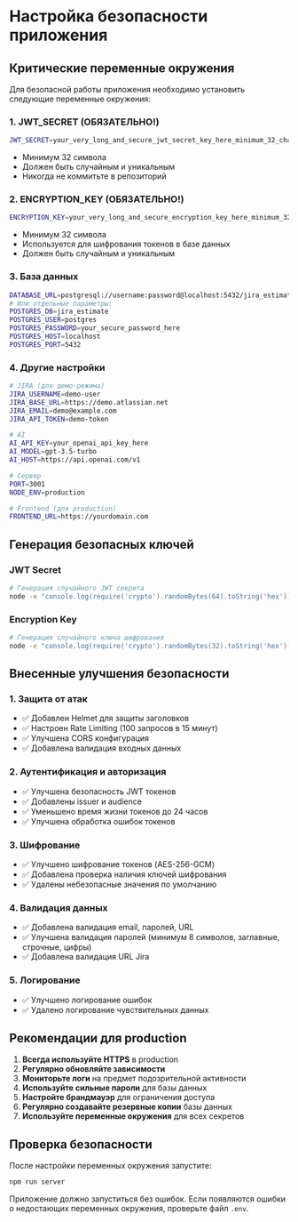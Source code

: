 # Настройка безопасности приложения

## Критические переменные окружения

Для безопасной работы приложения необходимо установить следующие переменные окружения:

### 1. JWT_SECRET (ОБЯЗАТЕЛЬНО!)
```bash
JWT_SECRET=your_very_long_and_secure_jwt_secret_key_here_minimum_32_characters
```
- Минимум 32 символа
- Должен быть случайным и уникальным
- Никогда не коммитьте в репозиторий

### 2. ENCRYPTION_KEY (ОБЯЗАТЕЛЬНО!)
```bash
ENCRYPTION_KEY=your_very_long_and_secure_encryption_key_here_minimum_32_characters
```
- Минимум 32 символа
- Используется для шифрования токенов в базе данных
- Должен быть случайным и уникальным

### 3. База данных
```bash
DATABASE_URL=postgresql://username:password@localhost:5432/jira_estimate
# Или отдельные параметры:
POSTGRES_DB=jira_estimate
POSTGRES_USER=postgres
POSTGRES_PASSWORD=your_secure_password_here
POSTGRES_HOST=localhost
POSTGRES_PORT=5432
```

### 4. Другие настройки
```bash
# JIRA (для демо-режима)
JIRA_USERNAME=demo-user
JIRA_BASE_URL=https://demo.atlassian.net
JIRA_EMAIL=demo@example.com
JIRA_API_TOKEN=demo-token

# AI
AI_API_KEY=your_openai_api_key_here
AI_MODEL=gpt-3.5-turbo
AI_HOST=https://api.openai.com/v1

# Сервер
PORT=3001
NODE_ENV=production

# Frontend (для production)
FRONTEND_URL=https://yourdomain.com
```

## Генерация безопасных ключей

### JWT Secret
```bash
# Генерация случайного JWT секрета
node -e "console.log(require('crypto').randomBytes(64).toString('hex'))"
```

### Encryption Key
```bash
# Генерация случайного ключа шифрования
node -e "console.log(require('crypto').randomBytes(32).toString('hex'))"
```

## Внесенные улучшения безопасности

### 1. Защита от атак
- ✅ Добавлен Helmet для защиты заголовков
- ✅ Настроен Rate Limiting (100 запросов в 15 минут)
- ✅ Улучшена CORS конфигурация
- ✅ Добавлена валидация входных данных

### 2. Аутентификация и авторизация
- ✅ Улучшена безопасность JWT токенов
- ✅ Добавлены issuer и audience
- ✅ Уменьшено время жизни токенов до 24 часов
- ✅ Улучшена обработка ошибок токенов

### 3. Шифрование
- ✅ Улучшено шифрование токенов (AES-256-GCM)
- ✅ Добавлена проверка наличия ключей шифрования
- ✅ Удалены небезопасные значения по умолчанию

### 4. Валидация данных
- ✅ Добавлена валидация email, паролей, URL
- ✅ Улучшена валидация паролей (минимум 8 символов, заглавные, строчные, цифры)
- ✅ Добавлена валидация URL Jira

### 5. Логирование
- ✅ Улучшено логирование ошибок
- ✅ Удалено логирование чувствительных данных

## Рекомендации для production

1. **Всегда используйте HTTPS** в production
2. **Регулярно обновляйте зависимости**
3. **Мониторьте логи** на предмет подозрительной активности
4. **Используйте сильные пароли** для базы данных
5. **Настройте брандмауэр** для ограничения доступа
6. **Регулярно создавайте резервные копии** базы данных
7. **Используйте переменные окружения** для всех секретов

## Проверка безопасности

После настройки переменных окружения запустите:
```bash
npm run server
```

Приложение должно запуститься без ошибок. Если появляются ошибки о недостающих переменных окружения, проверьте файл `.env`.
